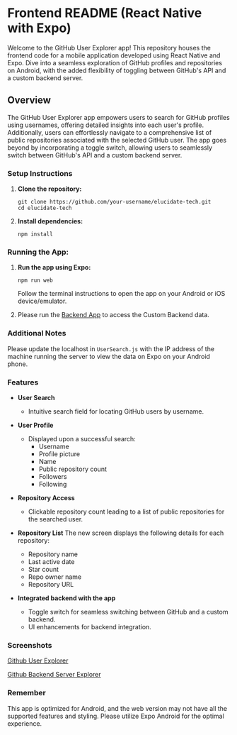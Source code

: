 # Frontend README (React Native with Expo)

Welcome to the GitHub User Explorer app! This repository houses the frontend code for a mobile application developed using React Native and Expo. Dive into a seamless exploration of GitHub profiles and repositories on Android, with the added flexibility of toggling between GitHub's API and a custom backend server.

## Overview

The GitHub User Explorer app empowers users to search for GitHub profiles using usernames, offering detailed insights into each user's profile. Additionally, users can effortlessly navigate to a comprehensive list of public repositories associated with the selected GitHub user. The app goes beyond by incorporating a toggle switch, allowing users to seamlessly switch between GitHub's API and a custom backend server.

### Setup Instructions

1. **Clone the repository:**

   ```
   git clone https://github.com/your-username/elucidate-tech.git
   cd elucidate-tech
   ```

2. **Install dependencies:**

   ```
   npm install
   ```

### Running the App:

1. **Run the app using Expo:**

   ```
   npm run web
   ```

   Follow the terminal instructions to open the app on your Android or iOS device/emulator.

2. Please run the [Backend App](https://github.com/AnukratiMehta/elucidate-backend/tree/main) to access the Custom Backend data. 

### Additional Notes

Please update the localhost in `UserSearch.js` with the IP address of the machine running the server to view the data on Expo on your Android phone.

### Features

- **User Search**
  - Intuitive search field for locating GitHub users by username.

- **User Profile**
  - Displayed upon a successful search:
    - Username
    - Profile picture
    - Name
    - Public repository count
    - Followers
    - Following

- **Repository Access**
  - Clickable repository count leading to a list of public repositories for the searched user.

- **Repository List**
  The new screen displays the following details for each repository:
    - Repository name
    - Last active date
    - Star count
    - Repo owner name
    - Repository URL

- **Integrated backend with the app**
    - Toggle switch for seamless switching between GitHub and a custom backend.
    - UI enhancements for backend integration.

### Screenshots

[Github User Explorer](assets/Github%20User%20Explorer.mp4)

[Github Backend Server Explorer](assets/Github%20User%20Explorer%20-%20Backend.mp4)

### Remember
This app is optimized for Android, and the web version may not have all the supported features and styling. Please utilize Expo Android for the optimal experience.

